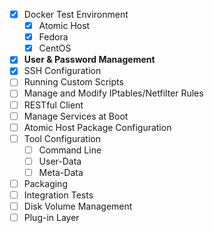- [x] Docker Test Environment
    - [X] Atomic Host
    - [x] Fedora
    - [x] CentOS
- [X] **User & Password Management**
- [X] SSH Configuration
- [ ] Running Custom Scripts
- [ ] Manage and Modify IPtables/Netfilter Rules
- [ ] RESTful Client
- [ ] Manage Services at Boot
- [ ] Atomic Host Package Configuration
- [ ] Tool Configuration
    - [ ] Command Line
    - [ ] User-Data
    - [ ] Meta-Data
- [ ] Packaging
- [ ] Integration Tests
- [ ] Disk Volume Management
- [ ] Plug-in Layer

